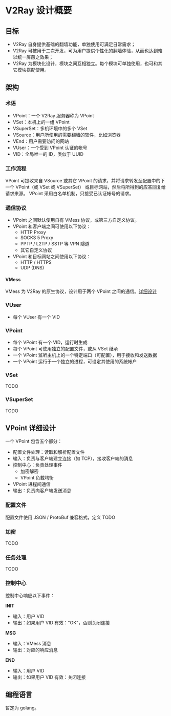 # V2Ray 设计概要

## 目标
* V2Ray 自身提供基础的翻墙功能，单独使用可满足日常需求；
* V2Ray 可被用于二次开发，可为用户提供个性化的翻墙体验，从而也达到难以统一屏蔽之效果；
* V2Ray 为模块化设计，模块之间互相独立。每个模块可单独使用，也可和其它模块搭配使用。

## 架构

### 术语
* VPoint：一个 V2Ray 服务器称为 VPoint
* VSet：本机上的一组 VPoint
* VSuperSet：多机环境中的多个 VSet
* VSource：用户所使用的需要翻墙的软件，比如浏览器
* VEnd：用户需要访问的网站
* VUser：一个受到 VPoint 认证的帐号
* VID：全局唯一的 ID，类似于 UUID


### 工作流程
VPoint 可提收来自 VSource 或其它 VPoint 的请求，并将请求转发至配置中的下一个 VPoint（或 VSet 或 VSuperSet） 或目标网站，然后将所得到的应答回复给请求来源。
VPoint 采用白名单机制，只接受已认证帐号的请求。

### 通信协议
* VPoint 之间默认使用自有 VMess 协议，或第三方自定义协议。
* VPoint 和客户端之间可使用以下协议：
    * HTTP Proxy
    * SOCKS 5 Proxy
    * PPTP / L2TP / SSTP 等 VPN 隧道
    * 其它自定义协议
* VPoint 和目标网站之间使用以下协议：
    * HTTP / HTTPS
    * UDP (DNS)

#### VMess
VMess 为 V2Ray 的原生协议，设计用于两个 VPoint 之间的通信。[详细设计](https://github.com/V2Ray/v2ray-core/blob/master/spec/vmess.md)

### VUser
* 每个 VUser 有一个 VID

### VPoint
* 每个 VPoint 有一个 VID，运行时生成
* 每个 VPoint 可使用独立的配置文件，或从 VSet 继承
* 一个 VPoint 监听主机上的一个特定端口（可配置），用于接收和发送数据
* 一个 VPoint 运行于一个独立的进程，可设定其使用的系统帐户

### VSet
TODO

### VSuperSet
TODO

## VPoint 详细设计
一个 VPoint 包含五个部分：
* 配置文件处理：读取和解析配置文件
* 输入：负责与客户端建立连接（如 TCP），接收客户端的消息
* 控制中心：负责处理事件
    * 加密解密
    * VPoint 负载均衡
* VPoint 进程间通信
* 输出：负责向客户端发送消息

### 配置文件
配置文件使用 JSON / ProtoBuf 兼容格式，定义 TODO

### 加密
TODO

### 任务处理
TODO

### 控制中心
控制中心响应以下事件：

**INIT**
* 输入：用户 VID
* 输出：如果用户 VID 有效："OK"，否则关闭连接

**MSG**
* 输入：VMess 消息
* 输出：对应的响应消息

**END**
* 输入：用户 VID
* 输出：如果用户 VID 有效：关闭连接

## 编程语言
暂定为 golang。
